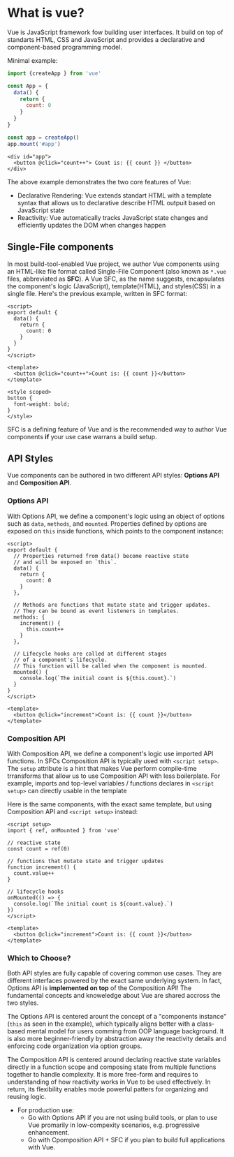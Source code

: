 
# What is vue?

Vue is JavaScript framework fow building user interfaces. It build on top of standarts HTML, CSS and JavaScript and provides a declarative and component-based programming model.

Minimal example:
```js
import {createApp } from 'vue'

const App = {
  data() {
    return {
      count: 0
    }
  }
}

const app = createApp()
app.mount('#app')
```

```vue
<div id="app">
  <button @click="count++"> Count is: {{ count }} </button>
</div>
```

The above example demonstrates the two core features of Vue:
- Declarative Rendering: Vue extends standart HTML with a template syntax that allows us to declarative describe HTML outpuit based on JavaScript state
- Reactivity: Vue automatically tracks JavaScript state changes and efficiently updates the DOM when changes happen

## Single-File components

In most build-tool-enabled Vue project, we author Vue components using an HTML-like file format called Single-File Component (also known as `*.vue` files, abbreviated as **SFC**). A Vue SFC, as the name suggests, encapsulates the component's logic (JavaScript), template(HTML), and styles(CSS) in a single file. Here's the previous example, written in SFC format:
```vue
<script>
export default {
  data() {
    return {
      count: 0
    }
  }
}
</script>

<template>
  <button @click="count++">Count is: {{ count }}</button>
</template>

<style scoped>
button {
  font-weight: bold;
}
</style>
```

SFC is a defining feature of Vue and is the recommended way to author Vue components **if** your use case warrans a build setup.

## API Styles

Vue components can be authored in two different API styles: **Options API** and **Composition API**.

### Options API

With Options API, we define a component's logic using an object of options such as `data`, `methods`, and `mounted`. Properties defined by options are exposed on `this` inside functions, which points to the component instance:

```vue
<script>
export default {
  // Properties returned from data() become reactive state
  // and will be exposed on `this`.
  data() {
    return {
      count: 0
    }
  },

  // Methods are functions that mutate state and trigger updates.
  // They can be bound as event listeners in templates.
  methods: {
    increment() {
      this.count++
    }
  },

  // Lifecycle hooks are called at different stages
  // of a component's lifecycle.
  // This function will be called when the component is mounted.
  mounted() {
    console.log(`The initial count is ${this.count}.`)
  }
}
</script>

<template>
  <button @click="increment">Count is: {{ count }}</button>
</template>
```

### Composition API

With Composition API, we define a component's logic use imported API functions. In SFCs Composition API is typically used with `<script setup>`. The `setup` attribute is a hint that makes Vue perform compile-time trransforms that allow us to use Composition API with less boilerplate. For example, imports and top-level variables / functions declares in `<script setup>` can directly usable in the template

Here is the same components, with the exact same template, but using Composition API and `<script setup>` instead:

```vue
<script setup>
import { ref, onMounted } from 'vue'

// reactive state
const count = ref(0)

// functions that mutate state and trigger updates
function increment() {
  count.value++
}

// lifecycle hooks
onMounted(() => {
  console.log(`The initial count is ${count.value}.`)
})
</script>

<template>
  <button @click="increment">Count is: {{ count }}</button>
</template>
```

### Which to Choose?

Both API styles are fully capable of covering common use cases. They are different interfaces powered by the exact same underlying system. In fact, Options API is **implemented on top** of the Composition API! The fundamental concepts and knoweledge about Vue are shared accross the two styles.

The Options API is centered arount the concept of a "components instance" (`this` as seen in the example), which typically aligns better with a class-based mental model for users comming from OOP language background. It is also more beginner-friendly by abstraction away the reactivity details and enforcing code organization via option groups.

The Composition API is centered around declating reactive state variables directly in a function scope and composing state from multiple functions together to handle complexity. It is more free-form and requires to understanding of how reactivity works in Vue to be used effectively. In return, its flexibility enables mode powerful patters for organizing and reusing logic.

* For production use:
	* Go with Options API if you are not using build tools, or plan to use Vue promarily in low-compexity scenarios, e.g. progressive enhancement.
	* Go with Cpomposition API + SFC if you plan to build full applications with Vue.


